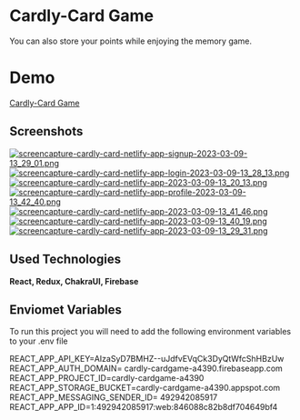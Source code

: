 
# Cardly-Card Game

You can also store your points while enjoying the memory game.

# Demo

  [Cardly-Card Game](https://cardly-card.netlify.app/)


## Screenshots

[![screencapture-cardly-card-netlify-app-signup-2023-03-09-13_29_01.png](https://tinypic.host/images/2023/03/09/screencapture-cardly-card-netlify-app-signup-2023-03-09-13_29_01.png)](https://tinypic.host/i/rtZNq)
[![screencapture-cardly-card-netlify-app-login-2023-03-09-13_28_13.png](https://tinypic.host/images/2023/03/09/screencapture-cardly-card-netlify-app-login-2023-03-09-13_28_13.png)](https://tinypic.host/i/rtUrd)
[![screencapture-cardly-card-netlify-app-2023-03-09-13_20_13.png](https://tinypic.host/images/2023/03/09/screencapture-cardly-card-netlify-app-2023-03-09-13_20_13.png)](https://tinypic.host/i/rtigL)
[![screencapture-cardly-card-netlify-app-profile-2023-03-09-13_42_40.png](https://tinypic.host/images/2023/03/09/screencapture-cardly-card-netlify-app-profile-2023-03-09-13_42_40.png)](https://tinypic.host/i/rtl10)
[![screencapture-cardly-card-netlify-app-2023-03-09-13_41_46.png](https://tinypic.host/images/2023/03/09/screencapture-cardly-card-netlify-app-2023-03-09-13_41_46.png)](https://tinypic.host/i/rt16Y)
[![screencapture-cardly-card-netlify-app-2023-03-09-13_40_19.png](https://tinypic.host/images/2023/03/09/screencapture-cardly-card-netlify-app-2023-03-09-13_40_19.png)](https://tinypic.host/i/rtXDa)
[![screencapture-cardly-card-netlify-app-2023-03-09-13_29_31.png](https://tinypic.host/images/2023/03/09/screencapture-cardly-card-netlify-app-2023-03-09-13_29_31.png)](https://tinypic.host/i/rtmK2)
## Used Technologies

**React, Redux, ChakraUI, Firebase**



  
## Enviomet Variables

To run this project you will need to add the following environment variables to your .env file


REACT_APP_API_KEY=AIzaSyD7BMHZ--uJdfvEVqCk3DyQtWfcShHBzUw
REACT_APP_AUTH_DOMAIN= cardly-cardgame-a4390.firebaseapp.com
REACT_APP_PROJECT_ID=cardly-cardgame-a4390
REACT_APP_STORAGE_BUCKET=cardly-cardgame-a4390.appspot.com
REACT_APP_MESSAGING_SENDER_ID= 492942085917
REACT_APP_APP_ID=1:492942085917:web:846088c82b8df704649bf4
  
